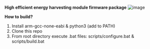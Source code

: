 **High efficient energy harvesting module firmware package**
![image](https://github.com/user-attachments/assets/6b91d697-fb38-45d1-9b32-2ad52f770ce8)

**How to build?**
1. Install arm-gcc-none-eabi & python3 (add to PATH)
2. Clone this repo
3. From root directory execute .bat files: scripts/configure.bat & scripts/build.bat
